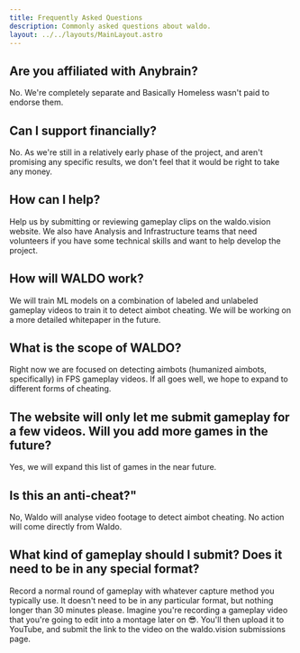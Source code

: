 ```yaml
---
title: Frequently Asked Questions
description: Commonly asked questions about waldo.
layout: ../../layouts/MainLayout.astro
---
```


## Are you affiliated with Anybrain?

No. We're completely separate and Basically Homeless wasn't paid to endorse them.

## Can I support financially?

No. As we're still in a relatively early phase of the project, and aren't promising any specific results, we don't feel that it would be right to take any money.

## How can I help?

Help us by submitting or reviewing gameplay clips on the waldo.vision website. We also have Analysis and Infrastructure teams that need volunteers if you have some technical skills and want to help develop the project.

## How will WALDO work?

We will train ML models on a combination of labeled and unlabeled gameplay videos to train it to detect aimbot cheating. We will be working on a more detailed whitepaper in the future.

## What is the scope of WALDO?

Right now we are focused on detecting aimbots (humanized aimbots, specifically) in FPS gameplay videos. If all goes well, we hope to expand to different forms of cheating.

## The website will only let me submit gameplay for a few videos. Will you add more games in the future?

Yes, we will expand this list of games in the near future.

## Is this an anti-cheat?"

No, Waldo will analyse video footage to detect aimbot cheating. No action will come directly from Waldo.

## What kind of gameplay should I submit? Does it need to be in any special format?

Record a normal round of gameplay with whatever capture method you typically use. It doesn't need to be in any particular format, but nothing longer than 30 minutes please. Imagine you're recording a gameplay video that you're going to edit into a montage later on 😎. You'll then upload it to YouTube, and submit the link to the video on the waldo.vision submissions page.
